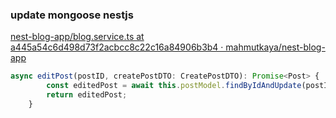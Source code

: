 ###  update mongoose nestjs


[nest-blog-app/blog.service.ts at a445a54c6d498d73f2acbcc8c22c16a84906b3b4 · mahmutkaya/nest-blog-app](https://github.com/mahmutkaya/nest-blog-app/blob/a445a54c6d498d73f2acbcc8c22c16a84906b3b4/blog-backend/src/blog/blog.module.ts "nest-blog-app/blog.service.ts at a445a54c6d498d73f2acbcc8c22c16a84906b3b4 · mahmutkaya/nest-blog-app")


 

```js
async editPost(postID, createPostDTO: CreatePostDTO): Promise<Post> {
        const editedPost = await this.postModel.findByIdAndUpdate(postID, createPostDTO, { new: true });
        return editedPost;
    }
```
